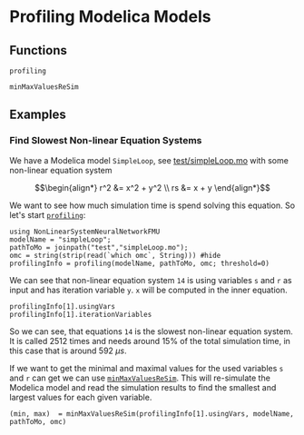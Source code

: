 
# Profiling Modelica Models

## Functions

```@docs
profiling
```

```@docs
minMaxValuesReSim
```


## Examples

### Find Slowest Non-linear Equation Systems

We have a Modelica model `SimpleLoop`, see [test/simpleLoop.mo](https://github.com/AnHeuermann/NonLinearSystemNeuralNetworkFMU.jl/blob/main/test/simpleLoop.mo) with some non-linear equation system

```math
\begin{align*}
  r^2 &= x^2 + y^2 \\
  rs  &= x + y
\end{align*}
```

We want to see how much simulation time is spend solving this equation.
So let's start [`profiling`](@ref):

```@repl profilingexample
using NonLinearSystemNeuralNetworkFMU
modelName = "simpleLoop";
pathToMo = joinpath("test","simpleLoop.mo");
omc = string(strip(read(`which omc`, String))) #hide
profilingInfo = profiling(modelName, pathToMo, omc; threshold=0)
```

We can see that non-linear equation system `14` is using variables `s` and `r`
as input and has iteration variable `y`.
`x` will be computed in the inner equation.

```@repl profilingexample
profilingInfo[1].usingVars
profilingInfo[1].iterationVariables
```

So we can see, that equations `14` is the slowest non-linear equation system. It is called 2512 times and needs around 15% of the total simulation time, in this case that is around 592 $\mu s$.

If we want to get the minimal and maximal values for the used variables `s` and `r` can get we can use [`minMaxValuesReSim`](@ref). This will re-simulate the Modelica model and read the simulation results to find the smallest and largest values for each given variable.

```@repl profilingexample
(min, max)  = minMaxValuesReSim(profilingInfo[1].usingVars, modelName, pathToMo, omc)
```